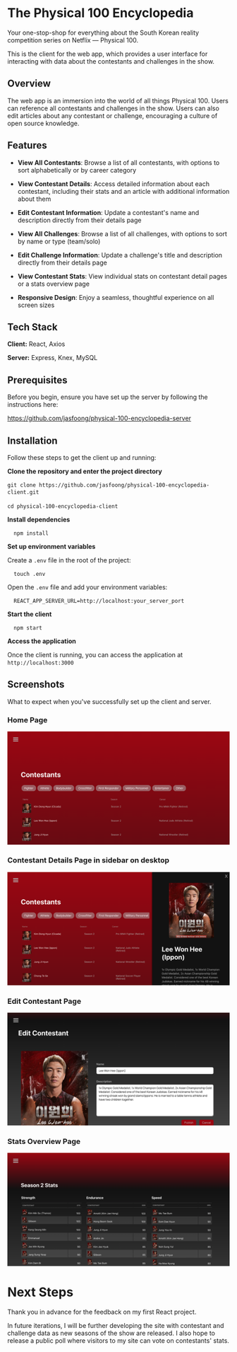 
# The Physical 100 Encyclopedia

Your one-stop-shop for everything about the South Korean reality competition series on Netflix — Physical 100.

This is the client for the web app, which provides a user interface for interacting with data about the contestants and challenges in the show.

## Overview

The web app is an immersion into the world of all things Physical 100. Users can reference all contestants and challenges in the show. Users can also edit articles about any contestant or challenge, encouraging a culture of open source knowledge.

## Features

- **View All Contestants**: Browse a list of all contestants, with options to sort alphabetically or by career category

- **View Contestant Details**: Access detailed information about each contestant, including their stats and an article with additional information about them

- **Edit Contestant Information**: Update a contestant's name and description directly from their details page

- **View All Challenges**: Browse a list of all challenges, with options to sort by name or type (team/solo)

- **Edit Challenge Information**: Update a challenge's title and description directly from their details page

- **View Contestant Stats**: View individual stats on contestant detail pages or a stats overview page

- **Responsive Design**: Enjoy a seamless, thoughtful experience on all screen sizes
## Tech Stack

**Client:** React, Axios

**Server:** Express, Knex, MySQL
## Prerequisites

Before you begin, ensure you have set up the server by following the instructions here:

https://github.com/jasfoong/physical-100-encyclopedia-server

## Installation

Follow these steps to get the client up and running:

**Clone the repository and enter the project directory**
  ```
  git clone https://github.com/jasfoong/physical-100-encyclopedia-client.git

  cd physical-100-encyclopedia-client
  ```

**Install dependencies**
  ```
    npm install
  ```

**Set up environment variables**

Create a `.env` file in the root of the project:
  ```
    touch .env
  ```

Open the `.env` file and add your environment variables:
  ```
    REACT_APP_SERVER_URL=http://localhost:your_server_port
  ```

**Start the client**
  ```
    npm start
  ```

**Access the application**

Once the client is running, you can access the application at `http://localhost:3000`

## Screenshots

What to expect when you've successfully set up the client and server.

### Home Page
![](/src/assets/screenshots/home.png)

### Contestant Details Page in sidebar on desktop 
![](/src/assets/screenshots/contestant-details-sidebar.png)

### Edit Contestant Page
![](/src/assets/screenshots/edit-contestant.png)

### Stats Overview Page
![](/src/assets/screenshots/stats.png)


# Next Steps
Thank you in advance for the feedback on my first React project. 

In future iterations, I will be further developing the site with contestant and challenge data as new seasons of the show are released. 
I also hope to release a public poll where visitors to my site can vote on contestants' stats.